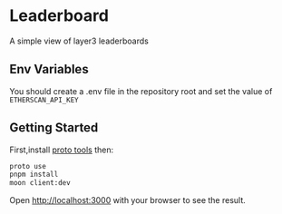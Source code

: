 # Leaderboard
A simple view of layer3 leaderboards



## Env Variables
You should create a .env file in the repository root and set the value of `ETHERSCAN_API_KEY`


## Getting Started

First,install [proto tools](https://moonrepo.dev/proto) then:



```bash
proto use
pnpm install
moon client:dev
```


Open [http://localhost:3000](http://localhost:3000) with your browser to see the result.